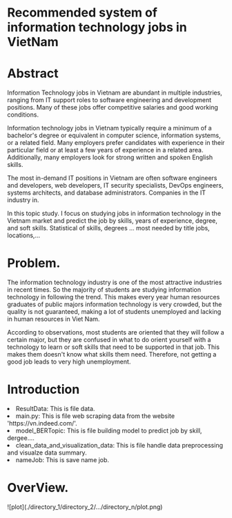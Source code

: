 # Recommended system of information technology jobs in VietNam
<h1>Abstract</h1>
<p>Information Technology
 jobs in Vietnam are abundant in multiple industries, ranging from IT support roles to software engineering and development positions. Many of these jobs offer competitive salaries and good working conditions.</p>

<p>Information technology jobs in Vietnam typically require a minimum of a bachelor's degree or equivalent in computer science, information systems, or a related field. Many employers prefer candidates with experience in their particular field or at least a few years of experience in a related area. Additionally, many employers look for strong written and spoken English skills.</p>

<p>The most in-demand IT positions in Vietnam are often software engineers and developers, web developers, IT security specialists, DevOps engineers, systems architects, and database administrators. Companies in the IT industry in.</p>
 <p>In this topic study. I focus on studying jobs in information technology in the Vietnam market and predict the job by skills, years of experience, degree, and soft skills. Statistical of skills, degrees ... most needed by title jobs, locations,...</p>
 
 <h1>Problem.</h1>
 <p>The information technology industry is one of the most attractive industries in recent times. So the majority of students are studying information technology in following the trend. This makes every year human resources graduates of public majors information technology is very crowded, but the quality is not guaranteed, making a lot of students unemployed and lacking in human resources in Viet Nam.</p>
 <p>According to observations, most students are oriented that they will follow a certain major, but they are confused in what to do orient yourself with a technology to learn or soft skills that need to be supported in that job.  This makes them doesn't know what skills them need. Therefore, not getting a good job leads to very high unemployment.</p>
<h1>Introduction</h1>
<li>ResultData: This is file data.</li>
<li>main.py: This is file web scraping data from the website 'https://vn.indeed.com/'.</li>
<li>model_BERTopic: This is file building model to predict job by skill, dergee....</li>
<li>clean_data_and_visualization_data: This is file handle data preprocessing and visualze data summary.</li>
<li>nameJob: This is save name job.</li>
<h1>OverView.</h1>
![plot](./directory_1/directory_2/.../directory_n/plot.png)
